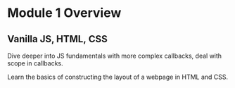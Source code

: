 # Module 1 Overview

## Vanilla JS, HTML, CSS

Dive deeper into JS fundamentals with more complex callbacks, deal with scope in callbacks.

Learn the basics of constructing the layout of a webpage in HTML and CSS.

